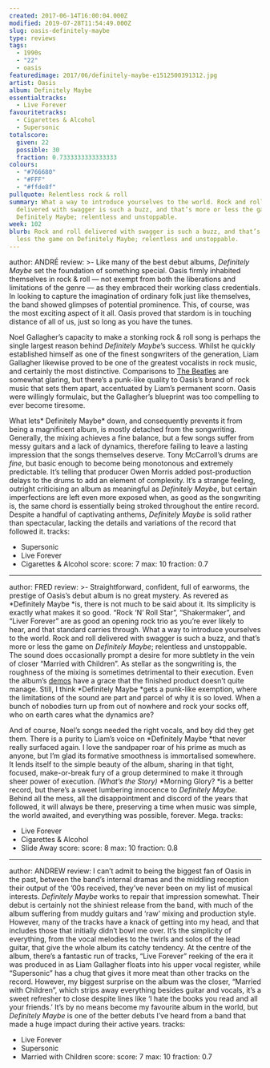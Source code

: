 ```yaml
---
created: 2017-06-14T16:00:04.000Z
modified: 2019-07-28T11:54:49.000Z
slug: oasis-definitely-maybe
type: reviews
tags:
  - 1990s
  - "22"
  - oasis
featuredimage: 2017/06/definitely-maybe-e1512500391312.jpg
artist: Oasis
album: Definitely Maybe
essentialtracks:
  - Live Forever
favouritetracks:
  - Cigarettes & Alcohol
  - Supersonic
totalscore:
  given: 22
  possible: 30
  fraction: 0.7333333333333333
colours:
  - "#766680"
  - "#FFF"
  - "#ffde8f"
pullquote: Relentless rock & roll
summary: What a way to introduce yourselves to the world. Rock and roll
  delivered with swagger is such a buzz, and that’s more or less the game on
  Definitely Maybe; relentless and unstoppable.
week: 102
blurb: Rock and roll delivered with swagger is such a buzz, and that’s more or
  less the game on Definitely Maybe; relentless and unstoppable.
---
```

author: ANDRÉ
review: >-
  Like many of the best debut albums, *Definitely Maybe* set the foundation of
  something special. Oasis firmly inhabited themselves in rock & roll — not
  exempt from both the liberations and limitations of the genre — as they
  embraced their working class credentials. In looking to capture the
  imagination of ordinary folk just like themselves, the band showed glimpses of
  potential prominence. This, of course, was the most exciting aspect of it all.
  Oasis proved that stardom is in touching distance of all of us, just so long
  as you have the tunes.

  Noel Gallagher’s capacity to make a stonking rock & roll song is perhaps the single largest reason behind *Definitely Maybe*’s success. Whilst he quickly established himself as one of the finest songwriters of the generation, Liam Gallagher likewise proved to be one of the greatest vocalists in rock music, and certainly the most distinctive. Comparisons to [The Beatles](<reviews/the-beatles-revolver/>) are somewhat glaring, but there’s a punk-like quality to Oasis’s brand of rock music that sets them apart, accentuated by Liam’s permanent scorn. Oasis were willingly formulaic, but the Gallagher’s blueprint was too compelling to ever become tiresome.

  What lets* Definitely Maybe* down, and consequently prevents it from being a magnificent album, is mostly detached from the songwriting. Generally, the mixing achieves a fine balance, but a few songs suffer from messy guitars and a lack of dynamics, therefore failing to leave a lasting impression that the songs themselves deserve. Tony McCarroll’s drums are *fine*, but basic enough to become being monotonous and extremely predictable. It’s telling that producer Owen Morris added post-production delays to the drums to add an element of complexity. It’s a strange feeling, outright criticising an album as meaningful as *Definitely Maybe*, but certain imperfections are left even more exposed when, as good as the songwriting is, the same chord is essentially being stroked throughout the entire record. Despite a handful of captivating anthems, *Definitely Maybe* is solid rather than spectacular, lacking the details and variations of the record that followed it.
tracks:
  - Supersonic
  - ­Live Forever
  - ­Cigarettes &amp; Alcohol
score:
  score: 7
  max: 10
  fraction: 0.7
---
author: FRED
review: >-
  Straightforward, confident, full of earworms, the prestige of Oasis’s debut
  album is no great mystery. As revered as *Definitely Maybe *is, there is not
  much to be said about it. Its simplicity is exactly what makes it so good.
  “Rock ‘N’ Roll Star”, “Shakermaker”, and “Liver Forever” are as good an
  opening rock trio as you’re ever likely to hear, and that standard carries
  through. What a way to introduce yourselves to the world. Rock and roll
  delivered with swagger is such a buzz, and that’s more or less the game on
  *Definitely Maybe*; relentless and unstoppable. The sound does occasionally
  prompt a desire for more subtlety in the vein of closer “Married with
  Children”. As stellar as the songwriting is, the roughness of the mixing is
  sometimes detrimental to their execution. Even the album’s
  [demos](<https://www.youtube.com/watch?v=jmC3553Q3Fo>) have a grace that the
  finished product doesn’t quite manage. Still, I think *Definitely Maybe
  *gets a punk-like exemption, where the limitations of the sound are part and
  parcel of why it is so loved. When a bunch of nobodies turn up from out of
  nowhere and rock your socks off, who on earth cares what the dynamics are?

  And of course, Noel’s songs needed the right vocals, and boy did they get them. There is a purity to Liam’s voice on *Definitely Maybe *that never really surfaced again. I love the sandpaper roar of his prime as much as anyone, but I’m glad its formative smoothness is immortalised somewhere. It lends itself to the simple beauty of the album, sharing in that tight, focused, make-or-break fury of a group determined to make it through sheer power of execution. *(What’s the Story)* *Morning Glory? *is a better record, but there’s a sweet lumbering innocence to *Definitely Maybe*. Behind all the mess, all the disappointment and discord of the years that followed, it will always be there, preserving a time when music was simple, the world awaited, and everything was possible, forever. Mega.
tracks:
  - Live Forever
  - ­Cigarettes &amp; Alcohol
  - ­Slide Away
score:
  score: 8
  max: 10
  fraction: 0.8
---
author: ANDREW
review: I can’t admit to being the biggest fan of Oasis in the past, between the
  band’s internal dramas and the middling reception their output of the ’00s
  received, they’ve never been on my list of musical interests. *Definitely
  Maybe* works to repair that impression somewhat. Their debut is certainly not
  the shiniest release from the band, with much of the album suffering from
  muddy guitars and ‘raw’ mixing and production style. However, many of the
  tracks have a knack of getting into my head, and that includes those that
  initially didn’t bowl me over. It’s the simplicity of everything, from the
  vocal melodies to the twirls and solos of the lead guitar, that give the whole
  album its catchy tendency. At the centre of the album, there’s a fantastic run
  of tracks, “Live Forever” reeking of the era it was produced in as Liam
  Gallagher floats into his upper vocal register, while “Supersonic” has a chug
  that gives it more meat than other tracks on the record. However, my biggest
  surprise on the album was the closer, “Married with Children”, which strips
  away everything besides guitar and vocals, it’s a sweet refresher to close
  despite lines like ‘I hate the books you read and all your friends.’ It’s by
  no means become my favourite album in the world, but *Definitely Maybe* is one
  of the better debuts I’ve heard from a band that made a huge impact during
  their active years.
tracks:
  - Live Forever
  - ­Supersonic
  - ­Married with Children
score:
  score: 7
  max: 10
  fraction: 0.7
